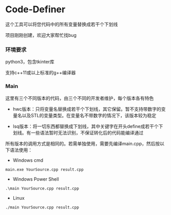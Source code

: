 # Code-Definer

这个工具可以将您代码中的所有变量替换成若干个下划线

项目刚刚创建，欢迎大家帮忙找bug

### 环境要求

python3，包含tkinter库

支持c++11或以上标准的g++编译器

### Main

这里有三个不同版本的代码，由三个不同的开发者维护，每个版本各有特色

- hwc版本：只将变量名替换成若干个下划线，其它保留。暂不支持带数字的变量名以及STL的变量类型。在变量名不带数字的情况下，该版本较为稳定

- lsq版本：将一切东西都替换成下划线，其中关键字在开头define成若干个下划线。有一些语法暂时无法识别，不保证转化后的代码能编译通过

所有版本的调用方式是相同的。若需单独使用，需要先编译main.cpp，然后按以下语法使用：

- Windows cmd

```
main.exe YourSource.cpp result.cpp
```

- Windows Power Shell

```
.\main YourSource.cpp result.cpp
```

- Linux

```
./main YourSource.cpp result.cpp
```